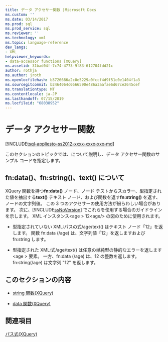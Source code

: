 ```yaml
---
title: データ アクセサー関数 |Microsoft Docs
ms.custom: ''
ms.date: 03/14/2017
ms.prod: sql
ms.prod_service: sql
ms.reviewer: ''
ms.technology: xml
ms.topic: language-reference
dev_langs:
- XML
helpviewer_keywords:
- data-accessor functions [XQuery]
ms.assetid: 31bad04f-7c74-4773-9f83-612704fdd21c
author: rothja
ms.author: jroth
ms.openlocfilehash: b3726686a2c0e5229a0fccf4d9f51c0e1404f1a3
ms.sourcegitcommit: b2464064c0566590e486a3aafae6d67ce2645cef
ms.translationtype: MT
ms.contentlocale: ja-JP
ms.lasthandoff: 07/15/2019
ms.locfileid: "68038952"
---
```

# <a name="data-accessor-functions"></a>データ アクセサー関数
[!INCLUDE[tsql-appliesto-ss2012-xxxx-xxxx-xxx-md](../includes/tsql-appliesto-ss2012-xxxx-xxxx-xxx-md.md)]

  このセクションのトピックでは、について説明し、データ アクセサー関数のサンプル コードを指定します。  
  
## <a name="understanding-fndata-fnstring-and-text"></a>fn:data()、fn:string()、text() について  
 XQuery 関数を持つ**fn:data()** ノード、ノード テストからスカラー、型指定された値を抽出する**text()** テキスト ノード、および関数を返す**fn:string()** を返す、ノードの文字列値。 この 3 つのアクセサーの使用方法が紛らわしい場合があります。 次に、[!INCLUDE[ssNoVersion](../includes/ssnoversion-md.md)] でこれらを使用する場合のガイドラインを示します。 XML インスタンス\<age > 12\<age/> の図のために使用されます。  
  
-   型指定されていない XML:パスの式/age/text() はテキスト ノード「12」を返します。 関数 fn:data (/age) は、文字列値「12」を返しますおよび fn:string します。  
  
-   型指定された XML:式/age/text() は任意の単純型の静的なエラーを返します\<age > 要素。 一方、fn:data (/age) は、12 の整数を返します。 fn:string(/age) は文字列 "12" を返します。  
  
## <a name="in-this-section"></a>このセクションの内容  
  
-   [string 関数&#40;XQuery&#41;](../xquery/data-accessor-functions-string-xquery.md)  
  
-   [data 関数&#40;XQuery&#41;](../xquery/data-accessor-functions-data-xquery.md)  
  
## <a name="see-also"></a>関連項目  
 [パス式&#40;XQuery&#41;](../xquery/path-expressions-xquery.md)  
  
  
